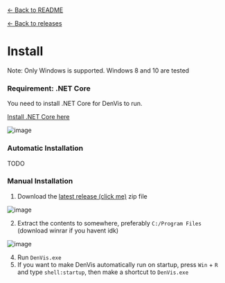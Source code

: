 [<- Back to README](./README.md)

[<- Back to releases](https://github.com/TheAlan404/DenVis/releases)

# Install

Note: Only Windows is supported. Windows 8 and 10 are tested

### Requirement: .NET Core

You need to install .NET Core for DenVis to run.

[Install .NET Core here](https://dotnet.microsoft.com/en-us/download/dotnet/5.0/runtime)

![image](https://user-images.githubusercontent.com/43997085/151616990-ec2eb467-6062-48c4-8059-2872ca2f8d87.png)

### Automatic Installation

TODO

### Manual Installation

1. Download the [latest release (click me)](https://github.com/TheAlan404/DenVis/releases) zip file

![image](https://user-images.githubusercontent.com/43997085/151718306-1bd8c003-f841-4c86-8962-0bb48e115f0d.png)

2. Extract the contents to somewhere, preferably `C:/Program Files` (download winrar if you havent idk)

![image](https://user-images.githubusercontent.com/43997085/151718364-26940cfb-6505-42d6-baab-7ba2d9d41f86.png)

4. Run `DenVis.exe`
5. If you want to make DenVis automatically run on startup, press `Win` + `R` and type `shell:startup`, then make a shortcut to `DenVis.exe`
